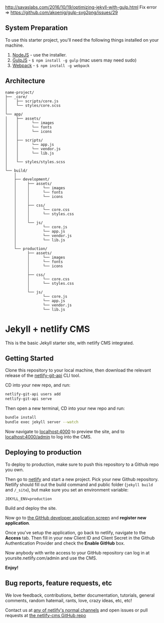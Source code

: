 http://savaslabs.com/2016/10/19/optimizing-jekyll-with-gulp.html
Fix error => https://github.com/akoenig/gulp-svg2png/issues/29


## System Preparation

To use this starter project, you'll need the following things installed on your machine.

1. [NodeJS](http://nodejs.org) - use the installer.
2. [GulpJS](https://github.com/gulpjs/gulp) - `$ npm install -g gulp` (mac users may need sudo)
3. [Webpack](https://webpack.github.io/) - `$ npm install -g webpack` 


## Architecture

    name-project/
    ├── _core/
    │    ├── scripts/core.js
    │    └── styles/core.scss   
    │
    └── app/
    │    ├── assets/
    │    │      └── images
    │    │      └── fonts
    │    │      └── icons
    │    │
    │    ├── scripts/
    │    │      └── app.js
    │    │      └── vendor.js
    │    │      └── lib.js
    │    │
    │    └── styles/styles.scss     
    │  
    └── build/
        │
        ├── development/
        │     ├── assets/
        │     │      └── images
        │     │      └── fonts
        │     │      └── icons
        │     │
        │     ├── css/
        │     │      └── core.css
        │     │      └── styles.css
        │     │
        │     └── js/
        │            └── core.js
        │            └── app.js
        │            └── vendor.js
        │            └── lib.js
        │    
        └── production/
              ├── assets/
              │      └── images
              │      └── fonts
              │      └── icons
              │
              ├── css/
              │      └── core.css
              │      └── styles.css
              │
              └── js/
                     └── core.js
                     └── app.js
                     └── vendor.js
                     └── lib.js
 

 


# Jekyll + netlify CMS

This is the basic Jekyll starter site, with netlify CMS integrated.

## Getting Started

Clone this repository to your local machine, then download the relevant release of
the [netlify-git-api](https://github.com/netlify/netlify-git-api/releases) CLI tool.

CD into your new repo, and run:

```bash
netlify-git-api users add
netlify-git-api serve
```

Then open a new terminal, CD into your new repo and run:

```bash
bundle install
bundle exec jekyll server --watch
```

Now navigate to [localhost:4000](http://localhost:4000/) to preview the site, and
to [localhost:4000/admin](http://localhost:4000/admin) to log into the CMS.

## Deploying to production

To deploy to production, make sure to push this repository to a Github repo you own.

Then go to [netlify](https://app.netlify.com) and start a new project. Pick your
new Github repository. Netlify should fill out the build command and public folder
(`jekyll build` and `/_site`), but make sure you set an environment variable:

`JEKYLL_ENV=production`

Build and deploy the site.

Now go to [the GitHub developer application screen](https://github.com/settings/developers)
and **register new application**.

Once you've setup the application, go back to netlify, navigate to the **Access** tab. Then
fill in your new Client ID and Client Secret in the Github Authentication Provider and check
the **Enable GitHub** box.

Now anybody with write access to your GitHub repository can log in at yoursite.netlify.com/admin
and use the CMS.

**Enjoy!**

## Bug reports, feature requests, etc

We love feedback, contributions, better documentation, tutorials, general comments,
random hatemail, rants, love, crazy ideas, etc, etc!

Contact us at [any of netlify's normal channels](https://www.netlify.com/contact) and
open issues or pull requests at [the netlify-cms GitHub repo](https://github.com/netlify/netlify-cms)
